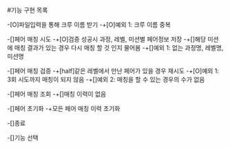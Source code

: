 #기능 구현 목록

-[O]파일입력을 통해 크루 이름 받기
-+[O]예외 1: 크루 이름 중복

-[]페어 매칭 시도
-+[O]검증 성공시 과정, 레벨, 미션별 페어정보 저장
-+[]해당 미션에 매칭 결과가 있는 경우 다시 매칭 할 것 인지 물어봄
-+[]예외 1: 없는 과정명, 레벨명, 미션명

-[]페어 매칭 검증
-+[half]같은 레벨에서 만난 페어가 있을 경우 재시도
-+[O]예외 1: 3회 시도까지 매칭이 되지 않음
-+[]예외 2: 매칭을 할 수 있는 경우의 수가 없음

-[]페어 매칭 조회
-+[]매칭 이력이 없음

-[]페어 초기화
-+모든 페어 매칭 이력 초기화

-[]종료

-[]기능 선택

